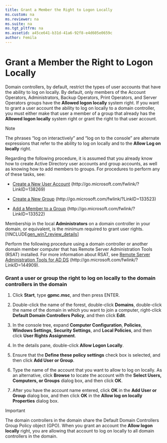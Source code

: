 ```yaml
---
title: Grant a Member the Right to Logon Locally
ms.custom: na
ms.reviewer: na
ms.suite: na
ms.tgt_pltfrm: na
ms.assetid: a45ce641-b31d-41a6-92f8-e4d605e0659c
author: Femila
---
```

# Grant a Member the Right to Logon Locally
  Domain controllers, by default, restrict the types of user accounts that have the ability to log on locally. By default, only members of the Account Operators, Administrators, Backup Operators, Print Operators, and Server Operators groups have the **Allowed logon locally** system right. If you want to grant a user account the ability to log on locally to a domain controller, you must either make that user a member of a group that already has the **Allowed logon locally** system right or grant the right to that user account.  
  
> [!NOTE]  
>  The phrases “log on interactively” and “log on to the console” are alternate expressions that refer to the ability to log on locally and to the **Allow Log on locally** right.  
  
 Regarding the following procedure, it is assumed that you already know how to create Active Directory user accounts and group accounts, as well as knowing how to add members to groups. For procedures to perform any of these tasks, see:  
  
-   [Create a New User Account](http://go.microsoft.com/fwlink/?LinkID=138269) \(http:\/\/go.microsoft.com\/fwlink\/?LinkID\=138269\)  
  
-   [Create a New Group](http://go.microsoft.com/fwlink/?LinkID=133523) \(http:\/\/go.microsoft.com\/fwlink\/?LinkID\=133523\)  
  
-   [Add a Member to a Group](http://go.microsoft.com/fwlink/?LinkID=133522) \(http:\/\/go.microsoft.com\/fwlink\/?LinkID\=133522\)  
  
 Membership in the local **Administrators** on a domain controller in your domain, or equivalent, is the minimum required to grant user rights. [!INCLUDE[gen_win7_review_details](../Token/gen_win7_review_details_md.md)]  
  
 Perform the following procedure using a domain controller or another domain member computer that has Remote Server Administration Tools \(RSAT\) installed. For more information about RSAT, see [Remote Server Administration Tools for AD DS](http://go.microsoft.com/fwlink/?LinkID=144909) \(http:\/\/go.microsoft.com\/fwlink\/?LinkID\=144909\).  
  
### Grant a user or group the right to log on locally to the domain controllers in the domain  
  
1.  Click **Start**, type **gpmc.msc**, and then press ENTER.  
  
2.  Double\-click the name of the forest, double\-click **Domains**, double\-click the name of the domain in which you want to join a computer, right\-click **Default Domain Controllers Policy**, and then click **Edit**.  
  
3.  In the console tree, expand **Computer Configuration**, **Policies**, **Windows Settings**, **Security Settings**, and **Local Policies**, and then click **User Rights Assignment**.  
  
4.  In the details pane, double\-click **Allow Logon Locally**.  
  
5.  Ensure that the **Define these policy settings** check box is selected, and then click **Add User or Group**.  
  
6.  Type the name of the account that you want to allow to log on locally. As an alternative, click **Browse** to locate the account with the **Select Users, Computers, or Groups** dialog box, and then click **OK**.  
  
7.  After you have the account name entered, click **OK** in the **Add User or Group** dialog box, and then click **OK** in the **Allow log on locally Properties** dialog box.  
  
> [!IMPORTANT]  
>  The domain controllers in the domain share the Default Domain Controllers Group Policy object \(GPO\). When you grant an account the **Allow logon locally** right, you are allowing that account to log on locally to all domain controllers in the domain.  
  
  